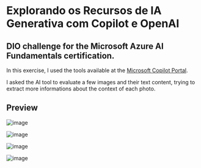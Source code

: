 # Explorando os Recursos de IA Generativa com Copilot e OpenAI
## DIO challenge for the Microsoft Azure AI Fundamentals certification.

In this exercise, I used the tools available at the [Microsoft Copilot Portal](https://copilot.microsoft.com/).

I asked the AI tool to evaluate a few images and their text content, trying to extract more informations about the context of each photo.

## Preview
![image](https://github.com/buenodeandrade/dio-ml-copilot/assets/147355115/ea57ded3-722c-43ba-b431-de42612261fa)

![image](https://github.com/buenodeandrade/dio-ml-copilot/assets/147355115/d691ee17-4ff8-4d09-93f7-c9b0a037d09a)

![image](https://github.com/buenodeandrade/dio-ml-copilot/assets/147355115/578922a9-52e4-48d3-b6ee-1ab81e51c252)

![image](https://github.com/buenodeandrade/dio-ml-copilot/assets/147355115/3c6321fd-ff64-402a-9c33-805e54e2c8bf)
